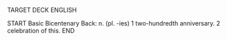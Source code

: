 TARGET DECK
ENGLISH

START
Basic
Bicentenary
Back: n. (pl. -ies) 1 two-hundredth anniversary. 2 celebration of this.
END
